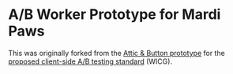 # A/B Worker Prototype for Mardi Paws

This was originally forked from the [Attic & Button prototype](https://github.com/WICG/ab-worker-prototype/tree/main/prototypes/cf-demo-atticandbutton) for the [proposed client-side A/B testing standard](https://github.com/WICG/ab-worker-prototype/tree/main) (WICG).
